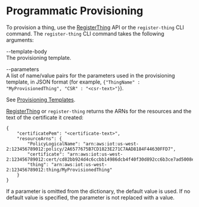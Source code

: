 # Programmatic Provisioning<a name="programmatic-provisioning"></a>

To provision a thing, use the [RegisterThing](http://alpha-docs-aws.amazon.com/iot/latest/apireference/API_RegisterThing.html) API or the `register-thing` CLI command\. The `register-thing` CLI command takes the following arguments:

\-\-template\-body  
The provisioning template\.

\-\-parameters  
A list of name/value pairs for the parameters used in the provisioning template, in JSON format \(for example, `{"ThingName" : "MyProvisionedThing", "CSR" : "<csr-text>"}`\)\.

See [Provisioning Templates](provision-template.md)\.

[RegisterThing](http://alpha-docs-aws.amazon.com/iot/latest/apireference/API_RegisterThing.html) or `register-thing` returns the ARNs for the resources and the text of the certificate it created:

```
{
    "certificatePem": "<certificate-text>",
    "resourceArns": {
        "PolicyLogicalName": "arn:aws:iot:us-west-2:123456789012:policy/2A6577675B7CD1823E271C7AAD8184F44630FFD7",
        "certificate": "arn:aws:iot:us-west-2:123456789012:cert/cd82bb924d4c6ccbb14986dcb4f40f30d892cc6b3ce7ad5008ed6542eea2b049",
        "thing": "arn:aws:iot:us-west-2:123456789012:thing/MyProvisionedThing"
    }
}
```

If a parameter is omitted from the dictionary, the default value is used\. If no default value is specified, the parameter is not replaced with a value\.